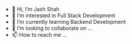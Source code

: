 - 👋 Hi, I’m Jash Shah
- 👀 I’m interested in Full Stack Development 
- 🌱 I’m currently learning Backend Development
- 💞️ I’m looking to collaborate on ...
- 📫 How to reach me ...

<!---
Jash728/Jash728 is a ✨ special ✨ repository because its `README.md` (this file) appears on your GitHub profile.
You can click the Preview link to take a look at your changes.
--->
